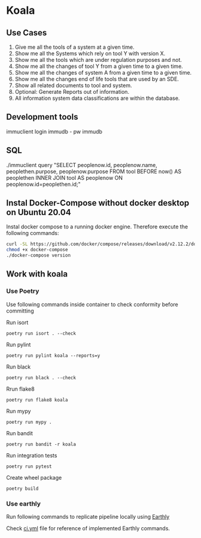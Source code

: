 # Koala

## Use Cases

1. Give me all the tools of a system at a given time.
2. Show me all the Systems which rely on tool Y with version X.
3. Show me all the tools which are under regulation purposes and not.
4. Show me all the changes of tool Y from a given time to a given time.
5. Show me all the changes of system A from a given time to a given time.
6. Show me all the changes end of life tools that are used by an SDE.
7. Show all related documents to tool and system.
8. Optional: Generate Reports out of information.
9. All information system data classifications are within the database.

## Development tools
immuclient login immudb - pw immudb

## SQL

./immuclient query "SELECT peoplenow.id, peoplenow.name, peoplethen.purpose, peoplenow.purpose FROM tool BEFORE now() AS peoplethen INNER JOIN tool AS peoplenow ON peoplenow.id=peoplethen.id;"


 ## Instal Docker-Compose without docker desktop on Ubuntu 20.04

Instal docker compose to a running docker engine. Therefore execute the following commands:

```bash
curl -SL https://github.com/docker/compose/releases/download/v2.12.2/docker-compose-linux-x86_64 -o docker-compose
chmod +x docker-compose
./docker-compose version
```

## Work with koala

### Use Poetry

Use following commands inside container to check conformity before committing

Run isort

    poetry run isort . --check

Run pylint

    poetry run pylint koala --reports=y

Run black

    poetry run black . --check

Rrun flake8

    poetry run flake8 koala

Run mypy

    poetry run mypy .

Run bandit

    poetry run bandit -r koala

Run integration tests

    poetry run pytest

Create wheel package

    poetry build

### Use earthly

Run following commands to replicate pipeline locally using [Earthly](https://earthly.dev/get-earthly)

Check [ci.yml](/.github/workflows/ci.yml) file for reference of implemented Earthly commands.
